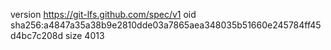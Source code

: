 version https://git-lfs.github.com/spec/v1
oid sha256:a4847a35a38b9e2810dde03a7865aea348035b51660e245784ff45d4bc7c208d
size 4013
